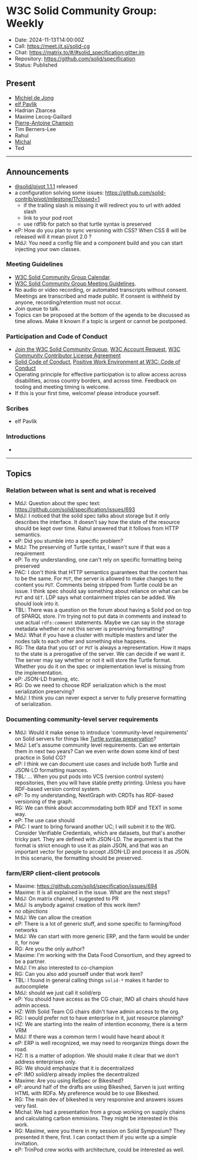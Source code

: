 # W3C Solid Community Group: Weekly

* Date: 2024-11-13T14:00:00Z
* Call: https://meet.jit.si/solid-cg
* Chat: https://matrix.to/#/#solid_specification:gitter.im
* Repository: https://github.com/solid/specification
* Status: Published


## Present
* [Michiel de Jong](https://michielbdejong.com)
* [elf Pavlik](https://elf-pavlik.hackers4peace.net)
* Hadrian Zbarcea
* Maxime Lecoq-Gaillard
* [Pierre-Antoine Champin](https://champin.net/#pa)
* Tim Berners-Lee
* Rahul
* [Michal](https://id.mrkvon.org)
* Ted

---

## Announcements
* [@solid/pivot 1.1.1](https://www.npmjs.com/package/@solid/pivot) released
* a configuration solving some issues: https://github.com/solid-contrib/pivot/milestone/1?closed=1
  * if the trailing slash is missing it will redirect you to url with added slash
  * link to your pod root
  * use rdflib for patch so that turtle syntax is preserved
* eP: How do you plan to sync versioning with CSS? When CSS 8 will be released will it mean pivot 2.0 ?
* MdJ: You need a config file and a component build and you can start injecting your own classes.

### Meeting Guidelines
* [W3C Solid Community Group Calendar](https://www.w3.org/groups/cg/solid/calendar).
* [W3C Solid Community Group Meeting Guidelines](https://github.com/w3c-cg/solid/blob/main/meetings/README.md).
* No audio or video recording, or automated transcripts without consent. Meetings are transcribed and made public. If consent is withheld by anyone, recording/retention must not occur.
* Join queue to talk.
* Topics can be proposed at the bottom of the agenda to be discussed as time allows. Make it known if a topic is urgent or cannot be postponed.

### Participation and Code of Conduct
* [Join the W3C Solid Community Group](https://www.w3.org/community/solid/join), [W3C Account Request](http://www.w3.org/accounts/request), [W3C Community Contributor License Agreement](https://www.w3.org/community/about/agreements/cla/)
* [Solid Code of Conduct](https://github.com/solid/process/blob/main/code-of-conduct.md), [Positive Work Environment at W3C: Code of Conduct](https://www.w3.org/policies/code-of-conduct/)
* Operating principle for effective participation is to allow access across disabilities, across country borders, and across time. Feedback on tooling and meeting timing is welcome.
* If this is your first time, welcome! please introduce yourself.


### Scribes
* elf Pavlik

### Introductions
*

---

## Topics

### Relation between what is sent and what is received
* MdJ: Question about the spec text: https://github.com/solid/specification/issues/693
* MdJ: I noticed that the solid spec talks about storage but it only describes the interface. It doesn't say how the state of the resource should be kept over time. Rahul answered that it follows from HTTP semantics.
* eP: Did you stumble into a specific problem?
* MdJ: The preserving of Turtle syntax, I wasn't sure if that was a requirement
* eP: To my understanding, one can't rely on specific formatting being preserved
* PAC: I don't think that HTTP semantics guarantees that the content has to be the same. For `PUT`, the server is allowed to make changes to the content you `PUT`. Comments being stripped from Turtle could be an issue. I think spec should say something about reliance on what can be `PUT` and `GET`. LDP says what containment triples can be added. We should look into it.
* TBL: There was a question on the forum about having a Solid pod on top of SPARQL store. I'm trying not to put data in comments and instead to use actual `rdfs:comment` statements. Maybe we can say in the storage metadata whether or not this server is preserving formatting?
* MdJ: What if you have a cluster with multiple masters and later the nodes talk to each other and something else happens.
* RG: The data that you `GET` or `PUT` is always a representation. How it maps to the state is a prerogative of the server. We can decide if we want it. The server may say whether or not it will store the Turtle format. Whether you do it on the spec or implementation level is missing from the implementation.
* eP: JSON-LD framing, etc.
* RG: Do we need to choose RDF serialization which is the most serialization preserving?
* MdJ: I think you can never expect a server to fully preserve formatting of serialization.

### Documenting community-level server requirements
* MdJ: Would it make sense to introduce 'community-level requirements' on Solid servers for things like [Turtle syntax preservation](https://github.com/solid/specification/issues/342)?
* MdJ: Let's assume community level requirements. Can we entertain them in next two years? Can we even write down some kind of best practice in Solid CG?
* eP: I think we can document use cases and include both Turtle and JSON-LD formatting nuances.
* TBL: ... When you put pods into VCS (version control system) repositories, then you will have stable pretty printing. Unless you have RDF-based version control system. 
* eP: To my understanding, NextGraph with CRDTs has RDF-based versioning of the graph.
* RG: We can think about accommodating both RDF and TEXT in some way.
* eP: The use case should 
* PAC: I want to bring forward another UC; I will submit it to the WG. Consider Verifiable Credentials, which are datasets, but that's another tricky part. They are defined with JSON-LD. The argument is that the format is strict enough to use it as plain JSON, and that was an important vector for people to accept JSON-LD and process it as JSON. In this scenario, the formatting should be preserved.

### farm/ERP client-client protocols
* Maxime: https://github.com/solid/specification/issues/694
* Maxime: It is all explained in the issue. What are the next steps?
* MdJ: On matrix channel, I suggested to PR
* MdJ: Is anybody against creation of this work item?
* _no objections_
* MdJ: We can allow the creation
* eP: There is a lot of generic stuff, and some specific to farming/food networks
* MdJ: We can start with more generic ERP, and the farm would be under it, for now
* RG: Are you the only author?
* Maxime: I'm working with the Data Food Consortium, and they agreed to be a partner.
* MdJ: I'm also interested to co-champion
* RG: Can you also add yourself under that work item?
* TBL: I found in general calling things `solid-*` makes it harder to autocomplete
* MdJ: should we just call it solid/erp
* eP: You should have access as the CG chair, IMO all chairs should have admin access.
* HZ: With Solid Team CG chairs didn't have admin access to the org.
* RG: I would prefer not to have enterprise in it, just resource planning?
* HZ: We are starting into the realm of intention economy, there is a term VRM
* MdJ: If there was a common term I would have heard about it
* eP: ERP is well recognized, we may need to reorganize things down the road.
* HZ: It is a matter of adoption. We should make it clear that we don't address enterprises only.
* RG: We should emphasize that it is decentralized
* eP: IMO solid/erp already implies the decentralized
* Maxime: Are you using ReSpec or Bikeshed?
* eP: around half of the drafts are using Bikeshed, Sarven is just writing HTML with RDFa. My preference would be to use Bikeshed.
* RG: The main dev of bikeshed is very responsive and answers issues very fast.
* Michal: We had a presentation from a group working on supply chains and calculating carbon emmisions. They might be interested in this work.
* RG: Maxime, were you there in my session on Solid Symposium? They presented it there, first. I can contact them if you write up a simple invitation.
* eP: TrinPod crew works with architecture, could be interested as well.
